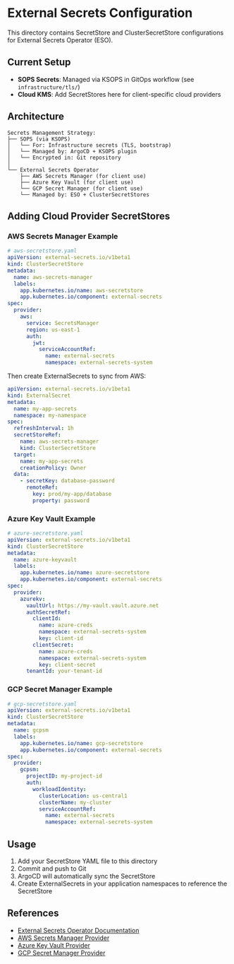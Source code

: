 # External Secrets Configuration

This directory contains SecretStore and ClusterSecretStore configurations for External Secrets Operator (ESO).

## Current Setup

- **SOPS Secrets**: Managed via KSOPS in GitOps workflow (see `infrastructure/tls/`)
- **Cloud KMS**: Add SecretStores here for client-specific cloud providers

## Architecture

```
Secrets Management Strategy:
├── SOPS (via KSOPS)
│   └── For: Infrastructure secrets (TLS, bootstrap)
│   └── Managed by: ArgoCD + KSOPS plugin
│   └── Encrypted in: Git repository
│
└── External Secrets Operator
    ├── AWS Secrets Manager (for client use)
    ├── Azure Key Vault (for client use)
    └── GCP Secret Manager (for client use)
    └── Managed by: ESO + ClusterSecretStores
```

## Adding Cloud Provider SecretStores

### AWS Secrets Manager Example

```yaml
# aws-secretstore.yaml
apiVersion: external-secrets.io/v1beta1
kind: ClusterSecretStore
metadata:
  name: aws-secrets-manager
  labels:
    app.kubernetes.io/name: aws-secretstore
    app.kubernetes.io/component: external-secrets
spec:
  provider:
    aws:
      service: SecretsManager
      region: us-east-1
      auth:
        jwt:
          serviceAccountRef:
            name: external-secrets
            namespace: external-secrets-system
```

Then create ExternalSecrets to sync from AWS:

```yaml
apiVersion: external-secrets.io/v1beta1
kind: ExternalSecret
metadata:
  name: my-app-secrets
  namespace: my-namespace
spec:
  refreshInterval: 1h
  secretStoreRef:
    name: aws-secrets-manager
    kind: ClusterSecretStore
  target:
    name: my-app-secrets
    creationPolicy: Owner
  data:
    - secretKey: database-password
      remoteRef:
        key: prod/my-app/database
        property: password
```

### Azure Key Vault Example

```yaml
# azure-secretstore.yaml
apiVersion: external-secrets.io/v1beta1
kind: ClusterSecretStore
metadata:
  name: azure-keyvault
  labels:
    app.kubernetes.io/name: azure-secretstore
    app.kubernetes.io/component: external-secrets
spec:
  provider:
    azurekv:
      vaultUrl: https://my-vault.vault.azure.net
      authSecretRef:
        clientId:
          name: azure-creds
          namespace: external-secrets-system
          key: client-id
        clientSecret:
          name: azure-creds
          namespace: external-secrets-system
          key: client-secret
      tenantId: your-tenant-id
```

### GCP Secret Manager Example

```yaml
# gcp-secretstore.yaml
apiVersion: external-secrets.io/v1beta1
kind: ClusterSecretStore
metadata:
  name: gcpsm
  labels:
    app.kubernetes.io/name: gcp-secretstore
    app.kubernetes.io/component: external-secrets
spec:
  provider:
    gcpsm:
      projectID: my-project-id
      auth:
        workloadIdentity:
          clusterLocation: us-central1
          clusterName: my-cluster
          serviceAccountRef:
            name: external-secrets
            namespace: external-secrets-system
```

## Usage

1. Add your SecretStore YAML file to this directory
2. Commit and push to Git
3. ArgoCD will automatically sync the SecretStore
4. Create ExternalSecrets in your application namespaces to reference the SecretStore

## References

- [External Secrets Operator Documentation](https://external-secrets.io/)
- [AWS Secrets Manager Provider](https://external-secrets.io/latest/provider/aws-secrets-manager/)
- [Azure Key Vault Provider](https://external-secrets.io/latest/provider/azure-key-vault/)
- [GCP Secret Manager Provider](https://external-secrets.io/latest/provider/google-secrets-manager/)
